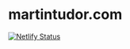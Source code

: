 # martintudor.com

[![Netlify Status](https://api.netlify.com/api/v1/badges/1f10b094-e386-4d8f-b651-e9fcc3ceeda9/deploy-status)](https://app.netlify.com/sites/blissful-davinci-93979d/deploys)